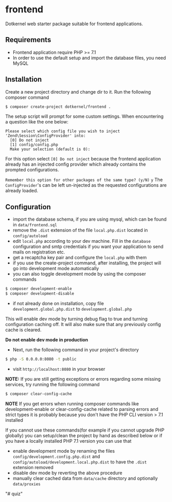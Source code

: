 # frontend

Dotkernel web starter package suitable for frontend applications.

## Requirements
* Frontend application require PHP >= 7.1
* In order to use the default setup and import the database files, you need MySQL

## Installation

Create a new project directory and change dir to it. Run the following composer command
```bash
$ composer create-project dotkernel/frontend .
```

The setup script will prompt for some custom settings. When encountering a question like the one below:

```shell
Please select which config file you wish to inject 'Zend\Session\ConfigProvider' into:
  [0] Do not inject
  [1] config/config.php
  Make your selection (default is 0):
```

For this option select `[0] Do not inject` because the frontend application  already has an injected config provider which already contains the prompted configurations.

`Remember this option for other packages of the same type? (y/N)`
`y`
The `ConfigProvider`'s can be left un-injected as the requested configurations are already loaded.

## Configuration

* import the database schema, if you are using mysql, which can be found in `data/frontend.sql`
* remove the `.dist` extension of the file `local.php.dist` located in `config/autoload`
* edit `local.php` according to your dev machine. Fill in the `database` configuration and smtp credentials if you want your application to send mails on registration etc.
* get a recaptcha key pair and configure the `local.php` with them
* if you use the create-project command, after installing, the project will go into development mode automatically
* you can also toggle development mode by using the composer commands
```bash
$ composer development-enable
$ composer development-disable
```
* if not already done on installation, copy file `development.global.php.dist` to `development.global.php`

This will enable dev mode by turning debug flag to true and turning configuration caching off. It will also make sure that any previously config cache is cleared.

**Do not enable dev mode in production**

* Next, run the following command in your project's directory
```bash
$ php -S 0.0.0.0:8080 -t public
```
* visit `http://localhost:8080` in your browser

**NOTE:**
If you are still getting exceptions or errors regarding some missing services, try running the following command
```bash
$ composer clear-config-cache
```

**NOTE**
If you get errors when running composer commands like development-enable or clear-config-cache related to parsing errors and strict types
it is probably because you don't have the PHP CLI version > 7.1 installed

If you cannot use these commands(for example if you cannot upgrade PHP globally) you can setup/clean the project by hand as described below or if you have a locally installed PHP 7.1 version you can use that
* enable development mode by renaming the files `config/development.config.php.dist` and `config/autoload/development.local.php.dist` to have the `.dist` extension removed
* disable dev mode by reverting the above procedure
* manually clear cached data from `data/cache` directory and optionally `data/proxies`

"# quiz" 
